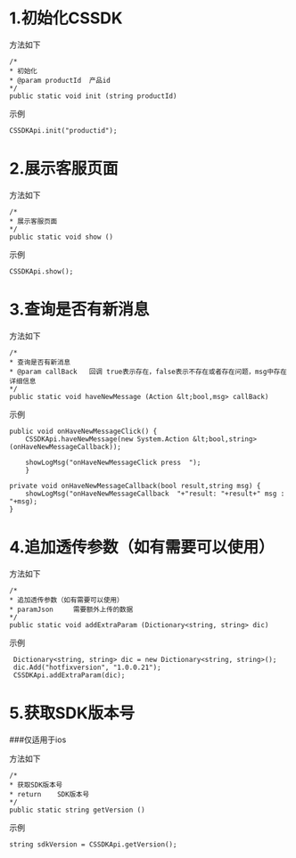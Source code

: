 # 1.初始化CSSDK

方法如下

```
/*
* 初始化
* @param productId	产品id
*/
public static void init (string productId) 
```
示例

```
CSSDKApi.init("productid");
```

# 2.展示客服页面

方法如下

```
/*
* 展示客服页面
*/
public static void show ()
```
示例

```
CSSDKApi.show();
```

# 3.查询是否有新消息

方法如下

```
/*
* 查询是否有新消息
* @param callBack	回调 true表示存在，false表示不存在或者存在问题，msg中存在详细信息
*/
public static void haveNewMessage (Action &lt;bool,msg> callBack)
```
示例

```
public void onHaveNewMessageClick() {
	CSSDKApi.haveNewMessage(new System.Action &lt;bool,string>(onHaveNewMessageCallback));

	showLogMsg("onHaveNewMessageClick press  ");
    }

private void onHaveNewMessageCallback(bool result,string msg) {
	showLogMsg("onHaveNewMessageCallback  "+"result: "+result+" msg : "+msg);
}
```

# 4.追加透传参数（如有需要可以使用）

方法如下

```
/*
* 追加透传参数（如有需要可以使用）
* paramJson		需要额外上传的数据
*/
public static void addExtraParam (Dictionary<string, string> dic)
```
示例

```
 Dictionary<string, string> dic = new Dictionary<string, string>();
 dic.Add("hotfixversion", "1.0.0.21");
 CSSDKApi.addExtraParam(dic);
```

# 5.获取SDK版本号

###仅适用于ios

方法如下

```
/*
* 获取SDK版本号
* return	SDK版本号
*/
public static string getVersion ()
```
示例

```
string sdkVersion = CSSDKApi.getVersion();
```
